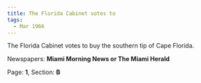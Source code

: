 ```yaml
---  
title: The Florida Cabinet votes to  
tags:  
  - Mar 1966  
---  
```

  
The Florida Cabinet votes to buy the southern tip of Cape Florida.  
  
Newspapers: **Miami Morning News or The Miami Herald**  
  
Page: **1**, Section: **B** 

